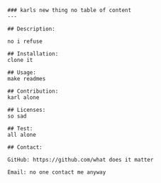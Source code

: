 
    ### karls new thing no table of content
    ---

    ## Description:
    
    no i refuse
    
    ## Installation:
    clone it

    ## Usage:
    make readmes

    ## Contribution:
    karl alone

    ## Licenses:
    so sad

    ## Test:
    all alone

    ## Contact:
    
    GitHub: https://github.com/what does it matter

    Email: no one contact me anyway
    